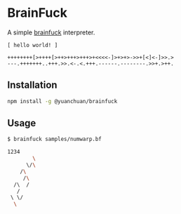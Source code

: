 # BrainFuck

A simple [brainfuck](https://en.wikipedia.org/wiki/Brainfuck) interpreter.

```brainfuck
[ hello world! ]

++++++++[>++++[>++>+++>+++>+<<<<-]>+>+>->>+[<]<-]>>.>
---.+++++++..+++.>>.<-.<.+++.------.--------.>>+.>++.
```

## Installation

```bash
npm install -g @yuanchuan/brainfuck
```

## Usage

```bash
$ brainfuck samples/numwarp.bf

1234
        \
      \/\
    /\
     /\
  /\  /
   /
 \ \/
  \
```
